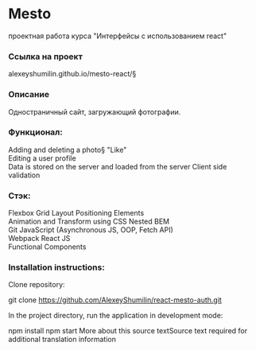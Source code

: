 # Mesto

проектная работа курса "Интерфейсы с использованием react"

### Ссылка на проект

alexeyshumilin.github.io/mesto-react/§

### Описание

Одностраничный сайт, загружающий фотографии.

### Функционал:

Adding and deleting a photo§
"Like"  
Editing a user profile  
Data is stored on the server and loaded from the server 
Client side validation  

### Стэк:

Flexbox 
Grid Layout 
Positioning Elements  
Animation and Transform using CSS 
Nested BEM    
Git 
JavaScript (Asynchronous JS, OOP, Fetch API)  
Webpack 
React JS  
Functional Components 

### Installation instructions:

Clone repository:

git clone https://github.com/AlexeyShumilin/react-mesto-auth.git

In the project directory, run the application in development mode:

npm install
npm start 
More about this source textSource text required for additional translation information
